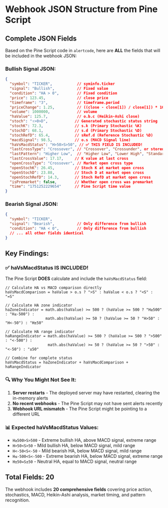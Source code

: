 # Webhook JSON Structure from Pine Script

## Complete JSON Fields

Based on the Pine Script code in `alertcode`, here are **ALL** the fields that will be included in the webhook JSON:

### Bullish Signal JSON:
```json
{
  "symbol": "TICKER",           // syminfo.ticker
  "signal": "Bullish",          // Fixed value
  "condition": "HA > 0",        // Fixed condition
  "price": 123.45,              // close price
  "timeframe": "3",             // timeframe.period
  "priceChange": 1.25,          // ((close - close[1]) / close[1]) * 100
  "volume": 1000000,            // volume
  "haValue": 125.7,             // o.b.c (Heikin-Ashi close)
  "stoch": "↑>0>D",            // Generated stochastic status string
  "stochK": 72.3,              // s.k (Primary Stochastic %K)
  "stochD": 68.1,              // s.d (Primary Stochastic %D)
  "stochRefD": 65.4,           // sRef.d (Reference Stochastic %D)
  "macdSignal": 98.5,          // o.s (MACD Signal line)
  "haVsMacdStatus": "H>50>S>50", // ✅ THIS FIELD IS INCLUDED!
  "lastCrossType": "Crossover", // "Crossover", "Crossunder", or stored value
  "lastPattern": "Higher Low",  // "Higher Low", "Lower High", "Standard", etc.
  "lastCrossValue": 17.17,     // K value at last cross
  "openCrossType": "Crossover", // Market open cross type
  "openStochK": 26.45,         // Stoch K at market open cross
  "openStochD": 23.88,         // Stoch D at market open cross
  "openStochRefD": 14.3,       // Stoch RefD at market open cross
  "isPremarket": false,        // Whether open cross was premarket
  "time": "1751252229654"      // Pine Script time value
}
```

### Bearish Signal JSON:
```json
{
  "symbol": "TICKER",
  "signal": "Bearish",          // Only difference from bullish
  "condition": "HA < 0",        // Only difference from bullish
  // ... all other fields identical
}
```

## Key Findings:

### ✅ **haVsMacdStatus IS INCLUDED!**
The Pine Script **DOES** calculate and include the `haVsMacdStatus` field:

```pinescript
// Calculate HA vs MACD comparison directly
haVsMacdComparison = haValue > o.s ? ">S" : haValue < o.s ? "<S" : "=S"

// Calculate HA zone indicator  
haZoneIndicator = math.abs(haValue) >= 500 ? (haValue >= 500 ? "H≥500" : "H≤-500") : 
                  math.abs(haValue) >= 50 ? (haValue >= 50 ? "H>50" : "H<-50") : "H±50"

// Calculate HA range indicator
haRangeIndicator = math.abs(haValue) >= 500 ? (haValue >= 500 ? ">500" : "<-500") :
                   math.abs(haValue) >= 50 ? (haValue >= 50 ? ">50" : "<-50") : "±50"

// Combine for complete status
haVsMacdStatus = haZoneIndicator + haVsMacdComparison + haRangeIndicator
```

### 🔍 **Why You Might Not See It:**
1. **Server restarts** - The deployed server may have restarted, clearing the in-memory alerts
2. **No recent webhooks** - The Pine Script may not have sent alerts recently
3. **Webhook URL mismatch** - The Pine Script might be pointing to a different URL

### 📊 **Expected haVsMacdStatus Values:**
- `H≥500>S>500` - Extreme bullish HA, above MACD signal, extreme range
- `H>50<S>50` - Mild bullish HA, below MACD signal, mild range  
- `H<-50<S<-50` - Mild bearish HA, below MACD signal, mild range
- `H≤-500<S<-500` - Extreme bearish HA, below MACD signal, extreme range
- `H±50=S±50` - Neutral HA, equal to MACD signal, neutral range

## Total Fields: 20
The webhook includes **20 comprehensive fields** covering price action, stochastics, MACD, Heikin-Ashi analysis, market timing, and pattern recognition. 